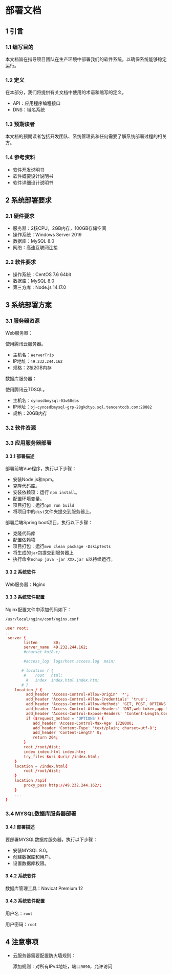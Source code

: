 # 部署文档

## 1 引言

### 1.1 编写目的

本文档旨在指导项目团队在生产环境中部署我们的软件系统，以确保系统能够稳定运行。

### 1.2 定义

在本部分，我们将提供有关文档中使用的术语和缩写的定义。

- API：应用程序编程接口
- DNS：域名系统

### 1.3 预期读者

本文档的预期读者包括开发团队、系统管理员和任何需要了解系统部署过程的相关方。

### 1.4 参考资料

- 软件开发说明书
- 软件概要设计说明书
- 软件详细设计说明书

## 2 系统部署要求

### 2.1 硬件要求

- 服务器：2核CPU，2GB内存，100GB存储空间
- 操作系统：Windows Server 2019
- 数据库：MySQL 8.0
- 网络：高速互联网连接

### 2.2 软件要求

- 操作系统：CentOS 7.6 64bit
- 数据库：MySQL 8.0
- 第三方库：Node.js 14.17.0

## 3 系统部署方案

### 3.1 服务器资源

Web服务器：

使用腾讯云服务器。

 - 主机名：`WerwerTrip`
 - IP地址：`49.232.244.162`
 - 规格：2核2GB内存

数据库服务器：

使用腾讯云TDSQL。

 - 主机名：`cynosdbmysql-03w58ebs`
 - IP地址：`bj-cynosdbmysql-grp-28gkdtyo.sql.tencentcdb.com:28882`
 - 规格：20GB内存

### 3.2 软件资源

### 3.3 应用服务器部署

#### 3.3.1 部署描述

部署前端Vue程序，执行以下步骤：

 - 安装Node.js和npm。
 - 克隆代码库。
 - 安装依赖项：运行 `npm install`。
 - 配置环境变量。
 - 项目打包：运行`npm run build`
 - 将项目中的`dist`文件夹提交到服务器上。

部署后端Spring boot项目，执行以下步骤：

- 克隆代码库
- 配置依赖项
- 项目打包：运行`mvn clean package -DskipTests`
- 将生成的`jar`包提交到服务器上
- 执行命令`nohup java -jar XXX.jar &`以持续运行。

#### 3.3.2 系统软件

Web服务器：Nginx

#### 3.3.3 系统软件配置

Nginx配置文件中添加代码如下：

`/usr/local/nginx/conf/nginx.conf`

```conf
user root;
...
 server {
        listen       80;
        server_name  49.232.244.162;
        #charset koi8-r;

        #access_log  logs/host.access.log  main;

       # location / {
        #    root   html;
         #   index  index.html index.htm;
       # }
	location / {
		 add_header 'Access-Control-Allow-Origin' '*';
         add_header 'Access-Control-Allow-Credentials' 'true';
  		 add_header 'Access-Control-Allow-Methods' 'GET, POST, OPTIONS';
   		 add_header 'Access-Control-Allow-Headers' 'DNT,web-token,app-token,Authorization,Accept,Origin,Keep-Alive,User-Agent,X-Mx-ReqToken,X-Data-Type,X-Auth-Token,X-Requested-With,If-Modified-Since,Cache-Control,Content-Type,Range';
   		 add_header 'Access-Control-Expose-Headers' 'Content-Length,Content-Range';
   		 if ($request_method = 'OPTIONS') {
        	add_header 'Access-Control-Max-Age' 1728000;
       		add_header 'Content-Type' 'text/plain; charset=utf-8';
        	add_header 'Content-Length' 0;
        	return 204;
   	 	}
		root /root/dist;
		index index.html index.htm;
		try_files $uri $uri/ /index.html;
	}
	location = /index.html{
		root /root/dist;
	}
	location /api{
		proxy_pass http://49.232.244.162/;
	}
	...
}
```

### 3.4 MYSQL数据库服务器部署

#### 3.4.1 部署描述

要部署MYSQL数据库服务器，执行以下步骤：

 - 安装MYSQL 8.0。
 - 创建数据库和用户。
 - 设置数据库权限。

#### 3.4.2 系统软件

 数据库管理工具：Navicat Premium 12

#### 3.4.3 系统软件配置

用户名：`root`

用户密码：`root`

## 4 注意事项

 - 云服务器需要配置防火墙规则：

   添加规则：对所有IPv4地址，端口`9090`，允许访问
